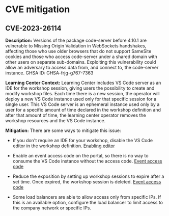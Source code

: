 # CVE mitigation

## <a id="CVE-2023-26114"></a>CVE-2023-26114

**Description:**
Versions of the package code-server before 4.10.1 are vulnerable to Missing Origin Validation in WebSockets handshakes, affecting those who use older browsers that do not support SameSite cookies and those who access code-server under a shared domain with other users on separate sub-domains. Exploiting this vulnerability could allow an adversary to access data from, and connect to, the code-server instance. GHSA ID: GHSA-frjg-g767-7363

**Learning Center Context:**
Learning Center includes VS Code server as an IDE for the workshop session, giving users the possibility to create and modify workshop files. Each time there is a new session, the operator will deploy a new VS Code instance used only for that specific session for a single user. This VS Code server is an ephemeral instance used only by a user for a specific amount of time declared in the workshop definition and after that amount of time, the learning center operator removes the workshop resources and the VS Code instance. 

**Mitigation:**
There are some ways to mitigate this issue:

- If you don't require an IDE for your workshop, disable the VS Code editor in the workshop definition. [Enabling editor](../learning-center/runtime-environment/workshop-definition.hbs.md#enabling-the-integrated-editor)

- Enable an event access code on the portal, so there is no way to consume the VS Code instance without the access code. [Event access code](../learning-center/runtime-environment/training-portal.hbs.md#specify-an-event-access-code)

- Reduce the exposition by setting up workshop sessions to expire after a set time. Once expired, the workshop session is deleted. [Event access code](../learning-center/runtime-environment/training-portal.hbs.md#expiration-of-workshop-sessions)

- Some load balancers are able to allow access only from specific IPs. If this is an available option, configure the load balancer to limit access to the company network or specific IPs.
